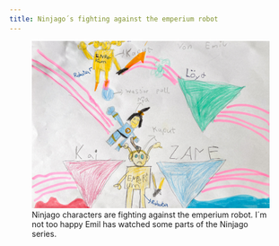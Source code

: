 ```yaml
---
title: Ninjago´s fighting against the emperium robot
---
```

<figure class="hero">
<img src="/img/emil-drawing/IMG_5186.jpg" alt="">
<figcaption>Ninjago characters are fighting against the emperium robot. I´m not too happy Emil has watched some parts of the Ninjago series.</figcaption>
</figure>